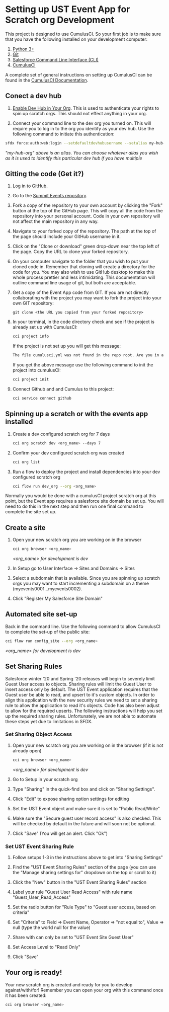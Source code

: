 # Setting up UST Event App for Scratch org Development

This project is designed to use CumulusCI. So your first job is to make sure that you have the following installed on your development computer:

1. [Python 3+](https://www.python.org/downloads/)
2. [Git](https://git-scm.com/downloads)
3. [Salesforce Command Line Interface (CLI)](https://developer.salesforce.com/docs/atlas.en-us.sfdx_setup.meta/sfdx_setup/sfdx_setup_install_cli.htm#sfdx_setup_install_cli)
4. [CumulusCI](https://cumulusci.readthedocs.io/en/latest/install.html#installing-cumulusci)

A complete set of general instructions on setting up CumulusCI can be found in the [CumulusCI Documentation](https://cumulusci.readthedocs.io/en/latest/tutorial.html).

## Conect a dev hub

1. [Enable Dev Hub in Your Org](https://developer.salesforce.com/docs/atlas.en-us.sfdx_setup.meta/sfdx_setup/sfdx_setup_enable_devhub.htm). This is used to authenticate your rights to spin up scratch orgs.
This should not effect anything in your org.

2.  Connect your command line to the dev org you turned on. This will require you to log in to the org you identify as your dev hub. Use the following command to initiate this authentication:

```bash
sfdx force:auth:web:login --setdefaultdevhubusername --setalias my-hub-org
```

*"my-hub-org" above is an alias. You can choose whatever alias you wish as it is used to identify this
particular dev hub if you have multiple*

## Gitting the code (Get it?)

1. Log in to GitHub.

2. Go to the [Summit Events repository](https://summitevt.org).

3. Fork a copy of the repository to your own account by clicking the "Fork" button at the top of the
GitHub page. This will copy all the code from the repository into your personal account. Code in your
own repository will not affect the main repository in any way.

4. Navigate to your forked copy of the repository. The path at the top of the page should include your
GitHub username in it.

5. Click on the "Clone or download" green drop-down near the top left of the page. Copy the URL to clone
your forked repository.

6. On your computer navigate to the folder that you wish to put your cloned code in. Remember that
cloning will create a directory for the code for you. You may also wish to use GitHub desktop to 
make this whole process prettier and less intimidating. This documentation will outline command 
line usage of git, but both are acceptable.

1. Get a copy of the Event App code from GIT. If you are not directly collaborating with the 
 project you may want to fork the project into your own GIT repository:

    ```git
    git clone <the URL you copied from your forked repository>
    ```

2. In your terminal, in the code directory check and see if the project is already 
set up with CumulusCI:

    ```bash
    cci project info
    ```
   
   If the project is not set up you will get this message:
   
   ```bash
   The file cumulusci.yml was not found in the repo root. Are you in a CumulusCI project directory?
   ```
   
   If you get the above message use the following command to init the project into cumulusCI:
   
   ```bash
   cci project init
   ```

3. Connect Github and and Cumulus to this project:

   ```bash
   cci service connect github
   ```

## Spinning up a scratch or with the events app installed

1. Create a dev configured scratch org for 7 days
    ```bash 
    cci org scratch dev <org_name> --days 7
    ```

2. Confirm your dev configured scratch org was created
    ```bash 
    cci org list
    ```

3. Run a flow to deploy the project and install dependencies into your dev configured scratch org
    ```bash 
    cci flow run dev_org --org <org_name>
    ```

Normally you would be done with a cumulusCI project scratch org at this point, but the Event app requires a salesforce site domain
be set up. You will need to do this in the next step and then run one final command to complete the site set up.

## Create a site

1. Open your new scratch org you are working on in the browser

   ```bash 
   cci org browser <org_name> 
   ```
   *<org_name> for development is dev*
   
2. In Setup go to User Interface -> Sites and Domains -> Sites

3. Select a subdomain that is available. Since you are spinning up scratch orgs you may want to start incrementing a subdomain on a theme (myevents0001...myevents0002).

4. Click "Register My Salesforce Site Domain"

## Automated site set-up

Back in the command line. Use the following command to allow CumulusCI to complete the set-up of the public site:
```bash
cci flow run config_site --org <org_name>
```

*<org_name> for development is dev*

## Set Sharing Rules

Salesforce winter '20 and Spring '20 releases will begin to severely limit Guest User access to objects.
Sharing rules will limit the Guest User to insert access only by default. The UST Event application requires
that the Guest user be able to read, and upsert to it's custom objects. In order to align this application with 
the new security rules we need to set a sharing rule to allow the application to read it's objects. Code has also
been adjust to allow for the required upserts. The following instructions will help you set up the required sharing rules.
Unfortunately, we are not able to automate these steps yet due to limitations in SFDX.

### Set Sharing Object Access

1. Open your new scratch org you are working on in the browser (if it is not already open)

   ```bash 
   cci org browser <org_name> 
   ```
   *<org_name> for development is dev*
   
2. Go to Setup in your scratch org 

3. Type "Sharing" in the quick-find box and click on "Sharing Settings".

4. Click "Edit" to expose sharing option settings for editing

5. Set the UST Event object and make sure it is set to "Public Read/Write"

6. Make sure the "Secure guest user record access" is also checked. This will be checked by default in the future and will soon not be optional.

7. Click "Save" (You will get an alert. Click "Ok")

### Set UST Event Sharing Rule

1. Follow setups 1-3 in the instructions above to get into "Sharing Settings"

2. Find the "UST Event Sharing Rules" section of the page (you can use the "Manage sharing settings for" dropdown on the top or scroll to it)

3. Click the "New" button in the "UST Event Sharing Rules" section

4. Label your rule "Guest User Read Access" with rule name "Guest_User_Read_Access"

5. Set the radio button for "Rule Type" to "Guest user access, based on criteria"

6. Set "Criteria" to Field => Event Name, Operator => "not equal to", Value => null  (type the world null for the value)

7. Share with can only be set to "UST Event Site Guest User"

8. Set Access Level to "Read Only"

9. Click "Save"

## Your org is ready!

Your new scratch org is created and ready for you to develop against/with/for! Remember you can open your org with this command once it has been created:

```bash
cci org browser <org_name>
```
